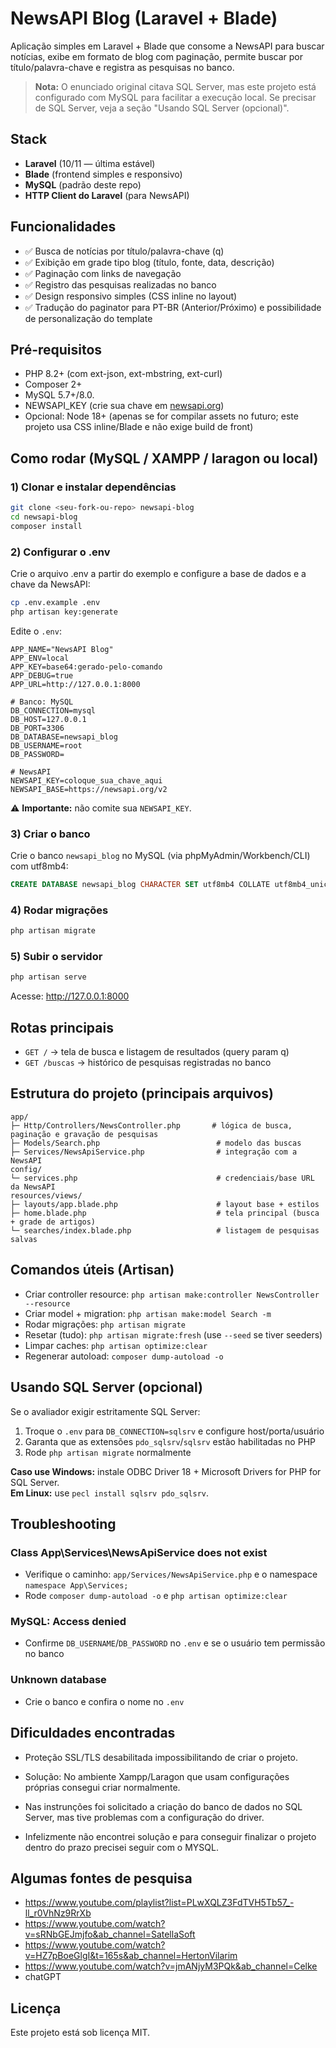 # NewsAPI Blog (Laravel + Blade)

Aplicação simples em Laravel + Blade que consome a NewsAPI para buscar notícias, exibe em formato de blog com paginação, permite buscar por título/palavra-chave e registra as pesquisas no banco.

> **Nota:** O enunciado original citava SQL Server, mas este projeto está configurado com MySQL para facilitar a execução local. Se precisar de SQL Server, veja a seção "Usando SQL Server (opcional)".

## Stack

- **Laravel** (10/11 — última estável)
- **Blade** (frontend simples e responsivo)
- **MySQL** (padrão deste repo)
- **HTTP Client do Laravel** (para NewsAPI)

## Funcionalidades

- ✅ Busca de notícias por título/palavra-chave (q)
- ✅ Exibição em grade tipo blog (título, fonte, data, descrição)
- ✅ Paginação com links de navegação
- ✅ Registro das pesquisas realizadas no banco
- ✅ Design responsivo simples (CSS inline no layout)
- ✅ Tradução do paginator para PT-BR (Anterior/Próximo) e possibilidade de personalização do template

## Pré-requisitos

- PHP 8.2+ (com ext-json, ext-mbstring, ext-curl)
- Composer 2+
- MySQL 5.7+/8.0.
- NEWSAPI_KEY (crie sua chave em [newsapi.org](https://newsapi.org))
- Opcional: Node 18+ (apenas se for compilar assets no futuro; este projeto usa CSS inline/Blade e não exige build de front)

## Como rodar (MySQL / XAMPP / laragon ou local)

### 1) Clonar e instalar dependências

```bash
git clone <seu-fork-ou-repo> newsapi-blog
cd newsapi-blog
composer install
```

### 2) Configurar o .env

Crie o arquivo .env a partir do exemplo e configure a base de dados e a chave da NewsAPI:

```bash
cp .env.example .env
php artisan key:generate
```

Edite o `.env`:

```env
APP_NAME="NewsAPI Blog"
APP_ENV=local
APP_KEY=base64:gerado-pelo-comando
APP_DEBUG=true
APP_URL=http://127.0.0.1:8000

# Banco: MySQL
DB_CONNECTION=mysql
DB_HOST=127.0.0.1
DB_PORT=3306
DB_DATABASE=newsapi_blog
DB_USERNAME=root
DB_PASSWORD=

# NewsAPI
NEWSAPI_KEY=coloque_sua_chave_aqui
NEWSAPI_BASE=https://newsapi.org/v2
```

⚠️ **Importante:** não comite sua `NEWSAPI_KEY`.

### 3) Criar o banco

Crie o banco `newsapi_blog` no MySQL (via phpMyAdmin/Workbench/CLI) com utf8mb4:

```sql
CREATE DATABASE newsapi_blog CHARACTER SET utf8mb4 COLLATE utf8mb4_unicode_ci;
```

### 4) Rodar migrações

```bash
php artisan migrate
```

### 5) Subir o servidor

```bash
php artisan serve
```

Acesse: http://127.0.0.1:8000

## Rotas principais

- `GET /` → tela de busca e listagem de resultados (query param q)
- `GET /buscas` → histórico de pesquisas registradas no banco

## Estrutura do projeto (principais arquivos)

```
app/
├─ Http/Controllers/NewsController.php       # lógica de busca, paginação e gravação de pesquisas
├─ Models/Search.php                          # modelo das buscas
├─ Services/NewsApiService.php                # integração com a NewsAPI
config/
└─ services.php                               # credenciais/base URL da NewsAPI
resources/views/
├─ layouts/app.blade.php                      # layout base + estilos
├─ home.blade.php                             # tela principal (busca + grade de artigos)
└─ searches/index.blade.php                   # listagem de pesquisas salvas
```

## Comandos úteis (Artisan)

- Criar controller resource: `php artisan make:controller NewsController --resource`
- Criar model + migration: `php artisan make:model Search -m`
- Rodar migrações: `php artisan migrate`
- Resetar (tudo): `php artisan migrate:fresh` (use `--seed` se tiver seeders)
- Limpar caches: `php artisan optimize:clear`
- Regenerar autoload: `composer dump-autoload -o`

## Usando SQL Server (opcional)

Se o avaliador exigir estritamente SQL Server:

1. Troque o `.env` para `DB_CONNECTION=sqlsrv` e configure host/porta/usuário
2. Garanta que as extensões `pdo_sqlsrv`/`sqlsrv` estão habilitadas no PHP
3. Rode `php artisan migrate` normalmente

**Caso use Windows:** instale ODBC Driver 18 + Microsoft Drivers for PHP for SQL Server.  
**Em Linux:** use `pecl install sqlsrv pdo_sqlsrv`.

## Troubleshooting

### Class App\Services\NewsApiService does not exist

- Verifique o caminho: `app/Services/NewsApiService.php` e o namespace `namespace App\Services;`
- Rode `composer dump-autoload -o` e `php artisan optimize:clear`

### MySQL: Access denied

- Confirme `DB_USERNAME`/`DB_PASSWORD` no `.env` e se o usuário tem permissão no banco

### Unknown database

- Crie o banco e confira o nome no `.env`

## Dificuldades encontradas
- Proteção SSL/TLS desabilitada impossibilitando de criar o projeto.
- Solução: No ambiente Xampp/Laragon que usam configurações próprias consegui criar normalmente.

- Nas instrunções foi solicitado a criação do banco de dados no SQL Server, mas tive problemas com a configuração do driver.
- Infelizmente não encontrei solução e para conseguir finalizar o projeto dentro do prazo precisei seguir com o MYSQL.

## Algumas fontes de pesquisa
- https://www.youtube.com/playlist?list=PLwXQLZ3FdTVH5Tb57_-ll_r0VhNz9RrXb
- https://www.youtube.com/watch?v=sRNbGEJmjfo&ab_channel=SatellaSoft
- https://www.youtube.com/watch?v=HZ7pBoeGlgI&t=165s&ab_channel=HertonVilarim
- https://www.youtube.com/watch?v=jmANjyM3PQk&ab_channel=Celke
- chatGPT

## Licença

Este projeto está sob licença MIT.
